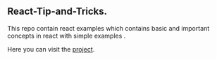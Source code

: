 ## React-Tip-and-Tricks.

This repo contain react examples which contains basic and important concepts in react with simple examples .

Here you can visit the [project](https://aashishgtbit.github.io/react-tips-and-tricks/).
